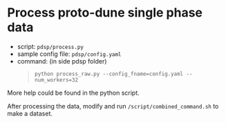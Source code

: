 # Process proto-dune single phase data
- script: `pdsp/process.py`
- sample config file: `pdsp/config.yaml`
- command: (in side pdsp folder)
  > `python process_raw.py --config_fname=config.yaml --num_workers=32`

More help could be found in the python script.

After processing the data, modify and run
`/script/combined_command.sh` to make a dataset.
